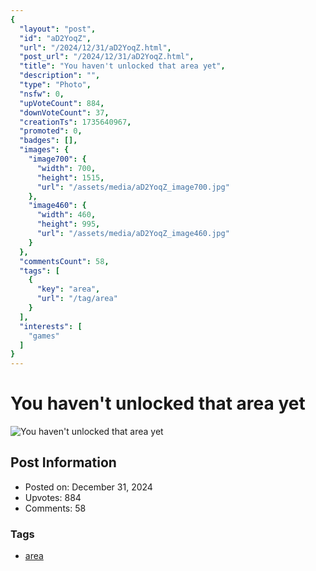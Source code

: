 ```yaml
---
{
  "layout": "post",
  "id": "aD2YoqZ",
  "url": "/2024/12/31/aD2YoqZ.html",
  "post_url": "/2024/12/31/aD2YoqZ.html",
  "title": "You haven't unlocked that area yet",
  "description": "",
  "type": "Photo",
  "nsfw": 0,
  "upVoteCount": 884,
  "downVoteCount": 37,
  "creationTs": 1735640967,
  "promoted": 0,
  "badges": [],
  "images": {
    "image700": {
      "width": 700,
      "height": 1515,
      "url": "/assets/media/aD2YoqZ_image700.jpg"
    },
    "image460": {
      "width": 460,
      "height": 995,
      "url": "/assets/media/aD2YoqZ_image460.jpg"
    }
  },
  "commentsCount": 58,
  "tags": [
    {
      "key": "area",
      "url": "/tag/area"
    }
  ],
  "interests": [
    "games"
  ]
}
---
```


# You haven't unlocked that area yet

![You haven't unlocked that area yet](/assets/media/aD2YoqZ_image700.jpg)

## Post Information

- Posted on: December 31, 2024
- Upvotes: 884
- Comments: 58

### Tags

- [area](/tag/area)
